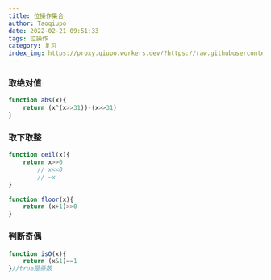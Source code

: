 ```yaml
---
title: 位操作集合
author: Taoqiupo
date: 2022-02-21 09:51:33
tags: 位操作
category: 复习
index_img: https://proxy.qiupo.workers.dev/?https://raw.githubusercontent.com/qiupo/myImages/master/img/202202210954364.png
---
```

### 取绝对值
```javascript
function abs(x){
	return (x^(x>>31))-(x>>31)
}
```
### 取下取整
```javascript
function ceil(x){
	return x>>0
  		// x<<0
  		// ~x
}
```
```javascript
function floor(x){
	return (x+1)>>0
}
```
### 判断奇偶
```javascript
function isO(x){
	return (x&1)==1
}//true是奇数
```